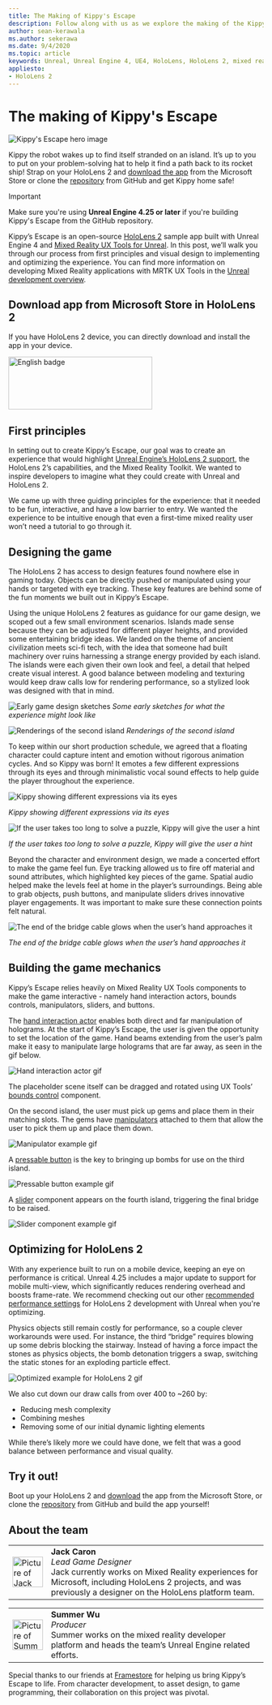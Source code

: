 ```yaml
---
title: The Making of Kippy's Escape
description: Follow along with us as we explore the making of the Kippy's Escape mixed reality application for HoloLens 2 in Unreal Engine.
author: sean-kerawala
ms.author: sekerawa
ms.date: 9/4/2020
ms.topic: article
keywords: Unreal, Unreal Engine 4, UE4, HoloLens, HoloLens 2, mixed reality, deploy to device, PC, documentation, mixed reality headset, windows mixed reality headset, virtual reality headset
appliesto:
- HoloLens 2
---
```


# The making of Kippy's Escape
![Kippy's Escape hero image](images/KippysEscape_1920.jpg)

Kippy the robot wakes up to find itself stranded on an island. It’s up to you to put on your problem-solving hat to help it find a path back to its rocket ship! Strap on your HoloLens 2 and [download the app](https://www.microsoft.com/p/kippys-escape/9nbd7gl86vkd) from the Microsoft Store or clone the [repository](https://github.com/microsoft/MixedReality-Unreal-KippysEscape) from GitHub and get Kippy home safe!  

> [!IMPORTANT]
> Make sure you're using **Unreal Engine 4.25 or later** if you're building Kippy's Escape from the GitHub repository.

Kippy’s Escape is an open-source [HoloLens 2](/hololens/hololens2-hardware) sample app built with Unreal Engine 4 and [Mixed Reality UX Tools for Unreal](https://github.com/microsoft/MixedReality-UXTools-Unreal). In this post, we’ll walk you through our process from first principles and visual design to implementing and optimizing the experience. You can find more information on developing Mixed Reality applications with MRTK UX Tools in the [Unreal development overview](unreal-development-overview.md).

## Download app from Microsoft Store in HoloLens 2
If you have HoloLens 2 device, you can directly download and install the app in your device.

<a href='//www.microsoft.com/store/apps/9nbd7gl86vkd?cid=storebadge&ocid=badge'><img src='https://developer.microsoft.com/store/badges/images/English_get-it-from-MS.png' alt='English badge' width="284px" height="104px"/></a>


## First principles 

In setting out to create Kippy’s Escape, our goal was to create an experience that would highlight [Unreal Engine’s HoloLens 2 support](/shows/mixed-reality/intro-to-unreal--mrtk-for-hololens-2), the HoloLens 2’s capabilities, and the Mixed Reality Toolkit. We wanted to inspire developers to imagine what they could create with Unreal and HoloLens 2.  

We came up with three guiding principles for the experience: that it needed to be fun, interactive, and have a low barrier to entry. We wanted the experience to be intuitive enough that even a first-time mixed reality user won’t need a tutorial to go through it.  

## Designing the game 

The HoloLens 2 has access to design features found nowhere else in gaming today. Objects can be directly pushed or manipulated using your hands or targeted with eye tracking. These key features are behind some of the fun moments we built out in Kippy’s Escape.  

Using the unique HoloLens 2 features as guidance for our game design, we scoped out a few small environment scenarios. Islands made sense because they can be adjusted for different player heights, and provided some entertaining bridge ideas. We landed on the theme of ancient civilization meets sci-fi tech, with the idea that someone had built machinery over ruins harnessing a strange energy provided by each island. The islands were each given their own look and feel, a detail that helped create visual interest. A good balance between modeling and texturing would keep draw calls low for rendering performance, so a stylized look was designed with that in mind. 

![Early game design sketches](images/kippys-escape/kippys-escape-img-01.png)
*Some early sketches for what the experience might look like*

![Renderings of the second island](images/kippys-escape/kippys-escape-img-02.png)
*Renderings of the second island*

To keep within our short production schedule, we agreed that a floating character could capture intent and emotion without rigorous animation cycles. And so Kippy was born! It emotes a few different expressions through its eyes and through minimalistic vocal sound effects to help guide the player throughout the experience. 

![Kippy showing different expressions via its eyes](images/kippys-escape/kippys-escape-img-03.gif)

*Kippy showing different expressions via its eyes*

![If the user takes too long to solve a puzzle, Kippy will give the user a hint](images/kippys-escape/kippys-escape-img-04.gif)

*If the user takes too long to solve a puzzle, Kippy will give the user a hint*

Beyond the character and environment design, we made a concerted effort to make the game feel fun. Eye tracking allowed us to fire off material and sound attributes, which highlighted key pieces of the game. Spatial audio helped make the levels feel at home in the player’s surroundings. Being able to grab objects, push buttons, and manipulate sliders drives innovative player engagements. It was important to make sure these connection points felt natural. 

![The end of the bridge cable glows when the user’s hand approaches it](images/kippys-escape/kippys-escape-img-05.gif)

*The end of the bridge cable glows when the user’s hand approaches it*

## Building the game mechanics 

Kippy’s Escape relies heavily on Mixed Reality UX Tools components to make the game interactive - namely hand interaction actors, bounds controls, manipulators, sliders, and buttons.   

The [hand interaction actor](https://microsoft.github.io/MixedReality-UXTools-Unreal/Docs/HandInteraction.html) enables both direct and far manipulation of holograms. At the start of Kippy’s Escape, the user is given the opportunity to set the location of the game. Hand beams extending from the user’s palm make it easy to manipulate large holograms that are far away, as seen in the gif below.  

![Hand interaction actor gif](images/kippys-escape/kippys-escape-img-06.gif)

The placeholder scene itself can be dragged and rotated using UX Tools’ [bounds control](https://microsoft.github.io/MixedReality-UXTools-Unreal/Docs/BoundsControl.html) component.  

On the second island, the user must pick up gems and place them in their matching slots. The gems have [manipulators](https://microsoft.github.io/MixedReality-UXTools-Unreal/Docs/Manipulator.html) attached to them that allow the user to pick them up and place them down. 

![Manipulator example gif](images/kippys-escape/kippys-escape-img-07.gif)

A [pressable button](https://microsoft.github.io/MixedReality-UXTools-Unreal/Docs/PressableButton.html) is the key to bringing up bombs for use on the third island.  

![Pressable button example gif](images/kippys-escape/kippys-escape-img-08.gif)

A [slider](https://microsoft.github.io/MixedReality-UXTools-Unreal/Docs/PinchSlider.html) component appears on the fourth island, triggering the final bridge to be raised.  

![Slider component example gif](images/kippys-escape/kippys-escape-img-09.gif) 

## Optimizing for HoloLens 2 

With any experience built to run on a mobile device, keeping an eye on performance is critical. Unreal 4.25 includes a major update to support for mobile multi-view, which significantly reduces rendering overhead and boosts frame-rate. We recommend checking out our other [recommended performance settings](performance-recommendations-for-unreal.md) for HoloLens 2 development with Unreal when you're optimizing.  

Physics objects still remain costly for performance, so a couple clever workarounds were used. For instance, the third “bridge” requires blowing up some debris blocking the stairway. Instead of having a force impact the stones as physics objects, the bomb detonation triggers a swap, switching the static stones for an exploding particle effect. 

![Optimized example for HoloLens 2 gif](images/kippys-escape/kippys-escape-img-10.gif) 

We also cut down our draw calls from over 400 to  ~260 by: 
* Reducing mesh complexity
* Combining meshes
* Removing some of our initial dynamic lighting elements

While there’s likely more we could have done, we felt that was a good balance between performance and visual quality.  

## Try it out! 

Boot up your HoloLens 2 and [download](https://www.microsoft.com/p/kippys-escape/9nbd7gl86vkd) the app from the Microsoft Store, or clone the [repository](https://github.com/microsoft/MixedReality-Unreal-KippysEscape) from GitHub and build the app yourself!  

## About the team

<table>
<tr>
<td><img alt="Picture of Jack Caron" width="60" height="60" src="images/kippys-escape/jack-caron.jpg"></td>
<td><b>Jack Caron</b><br><i>Lead Game Designer</i><br>Jack currently works on Mixed Reality experiences for Microsoft, including HoloLens 2 projects, and was previously a designer on the HoloLens platform team.</td>
</tr>
</table>

<table>
<tr>
<td width="60"><img alt="Picture of Summer Wu" width="60" height="60" src="images/kippys-escape/summer-wu.jpg"></td>
<td><b>Summer Wu</b><br><i>Producer</i><br>Summer works on the mixed reality developer platform and heads the team’s Unreal Engine related efforts.</td>
</tr>
</table>

Special thanks to our friends at [Framestore](https://www.framestore.com/) for helping us bring Kippy’s Escape to life. From character development, to asset design, to game programming, their collaboration on this project was pivotal.
